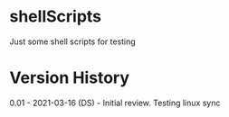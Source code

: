 # shellScripts
Just some shell scripts for testing

# Version History
0.01     -     2021-03-16 (DS) - Initial review. Testing linux sync

